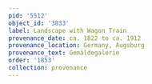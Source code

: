 ```yaml
---
pid: '5512'
object_id: '3833'
label: Landscape with Wagon Train
provenance_date: ca. 1822 to ca. 1912
provenance_location: Germany, Augsburg
provenance_text: Gemäldegalerie
order: '1853'
collection: provenance
---
```

